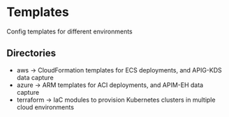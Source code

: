 # Templates

Config templates for different environments

## Directories

- aws &rarr; CloudFormation templates for ECS deployments, and APIG-KDS data capture
- azure &rarr; ARM templates for ACI deployments, and APIM-EH data capture
- terraform &rarr; IaC modules to provision Kubernetes clusters in multiple cloud environments
